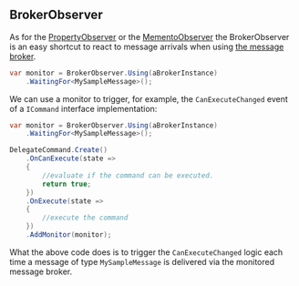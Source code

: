 ## BrokerObserver

As for the [PropertyObserver](property-observer.md) or the [MementoObserver](memento-observer.md) the BrokerObserver is an easy shortcut to react to message arrivals when using [the message broker](/messaging/message-broker.md).

```csharp
var monitor = BrokerObserver.Using(aBrokerInstance)
    .WaitingFor<MySampleMessage>();
```

We can use a monitor to trigger, for example, the `CanExecuteChanged` event of a `ICommand` interface implementation:

```csharp
var monitor = BrokerObserver.Using(aBrokerInstance)
    .WaitingFor<MySampleMessage>();

DelegateCommand.Create()
    .OnCanExecute(state =>
    {
        //evaluate if the command can be executed.
        return true;
    })
    .OnExecute(state =>
    {
        //execute the command
    })
    .AddMonitor(monitor);
```

What the above code does is to trigger the `CanExecuteChanged` logic each time a message of type `MySampleMessage` is delivered via the monitored message broker.

